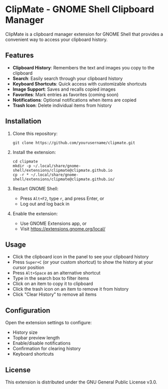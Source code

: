 # ClipMate - GNOME Shell Clipboard Manager

ClipMate is a clipboard manager extension for GNOME Shell that provides a convenient way to access your clipboard history.

## Features

- **Clipboard History**: Remembers the text and images you copy to the clipboard
- **Search**: Easily search through your clipboard history
- **Keyboard Shortcuts**: Quick access with customizable shortcuts
- **Image Support**: Saves and recalls copied images
- **Favorites**: Mark entries as favorites (coming soon)
- **Notifications**: Optional notifications when items are copied
- **Trash Icon**: Delete individual items from history

## Installation

1. Clone this repository:
   ```
   git clone https://github.com/yourusername/clipmate.git
   ```

2. Install the extension:
   ```
   cd clipmate
   mkdir -p ~/.local/share/gnome-shell/extensions/clipmate@clipmate.github.io
   cp -r * ~/.local/share/gnome-shell/extensions/clipmate@clipmate.github.io/
   ```

3. Restart GNOME Shell:
   - Press `Alt+F2`, type `r`, and press Enter, or
   - Log out and log back in

4. Enable the extension:
   - Use GNOME Extensions app, or
   - Visit https://extensions.gnome.org/local/

## Usage

- Click the clipboard icon in the panel to see your clipboard history
- Press `Super+C` (or your custom shortcut) to show the history at your cursor position
- Press `Alt+Space` as an alternative shortcut
- Type in the search box to filter items
- Click on an item to copy it to clipboard
- Click the trash icon on an item to remove it from history
- Click "Clear History" to remove all items

## Configuration

Open the extension settings to configure:
- History size
- Topbar preview length
- Enable/disable notifications
- Confirmation for clearing history
- Keyboard shortcuts

## License

This extension is distributed under the GNU General Public License v3.0. 